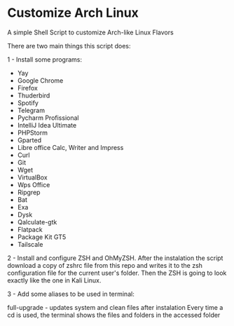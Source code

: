 # Customize Arch Linux
A simple Shell Script to customize Arch-like Linux Flavors

There are two main things this script does:

1 - Install some programs:
- Yay
- Google Chrome
- Firefox
- Thuderbird
- Spotify
- Telegram  
- Pycharm Profissional
- IntelliJ Idea Ultimate
- PHPStorm
- Gparted
- Libre office Calc, Writer and Impress
- Curl
- Git
- Wget
- VirtualBox
- Wps Office
- Ripgrep
- Bat
- Exa
- Dysk
- Qalculate-gtk
- Flatpack
- Package Kit GT5
- Tailscale


2 - Install and configure ZSH and OhMyZSH. After the instalation the script download a copy of zshrc file from this repo and writes it to the zsh configuration file for the current user's folder. Then the ZSH is going to look exactly like the one in Kali Linux.

3 - Add some aliases to be used in terminal:

full-upgrade - updates system and clean files after instalation
Every time a cd is used, the terminal shows the files and folders in the accessed folder

